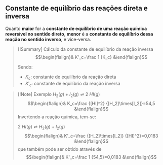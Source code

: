 ## Constante de equilíbrio das reações direta e inversa
Quanto **maior** for a **constante de equilíbrio de uma reação química reversível no sentido direto**, **menor** é a **constante de equilíbrio dessa reação no sentido inverso**, e vice-versa. 
>[!Summary] Cálculo da constante de equilíbrio da reação inversa
>$$\begin{flalign}& K'_c=\frac 1 {K_c} &\end{flalign}$$
>
>Sendo:
>- $K_c$: constante de equilíbrio da reação direta 
>- $K'_c$: constante de equilíbrio da reação inversa

>[!Note] Exemplo
>$H_2(g)+I_2(g) \rightleftharpoons 2\ HI(g)$
>$$\begin{flalign}& K_c=\frac {[HI]^2} {[H_2]\times[I_2]}=54,5 &\end{flalign}$$
>Invertendo a reação química, tem-se:
>
>$2\ HI(g) \rightleftharpoons H_2(g)+I_2(g)$
>$$\begin{flalign}& K'_c=\frac {[H_2]\times[I_2]} {[HI]^2}=0,0183 &\end{flalign}$$
>que também pode ser obtido através de $$\begin{flalign}& K'_c=\frac 1 {54,5}=0,0183 &\end{flalign}$$